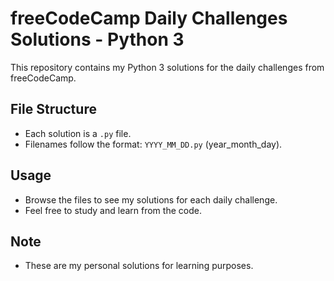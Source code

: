 # freeCodeCamp Daily Challenges Solutions - Python 3

This repository contains my Python 3 solutions for the daily challenges from freeCodeCamp.

## File Structure
- Each solution is a `.py` file.
- Filenames follow the format: `YYYY_MM_DD.py` (year_month_day).

## Usage
- Browse the files to see my solutions for each daily challenge.
- Feel free to study and learn from the code.

## Note
- These are my personal solutions for learning purposes.
